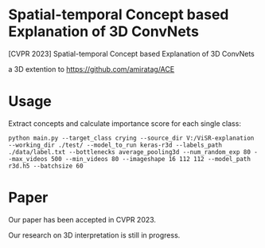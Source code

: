# Spatial-temporal Concept based Explanation of 3D ConvNets
[CVPR 2023] Spatial-temporal Concept based Explanation of 3D ConvNets

a 3D extention to https://github.com/amiratag/ACE

Usage
===
Extract concepts and calculate importance score for each single class:

`python main.py --target_class crying --source_dir V:/ViSR-explanation --working_dir ./test/ --model_to_run keras-r3d --labels_path ./data/label.txt --bottlenecks average_pooling3d --num_random_exp 80 --max_videos 500 --min_videos 80 --imageshape 16 112 112 --model_path r3d.h5 --batchsize 60`

Paper
===
Our paper has been accepted in CVPR 2023.

Our research on 3D interpretation is still in progress.

